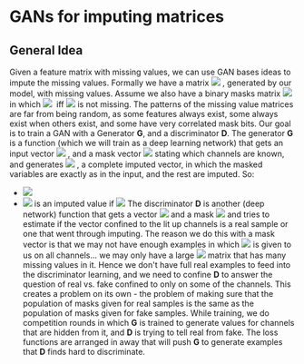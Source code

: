 # GANs for imputing matrices
## General Idea
Given a feature matrix with missing values, we can use GAN bases ideas to impute the missing values.
Formally we have a matrix <img src="/plugins/servlet/confluence/placeholder/unknown-macro"/> , generated by our model, with missing values. Assume we also have a binary masks matrix <img src="/plugins/servlet/confluence/placeholder/unknown-macro"/> in which <img src="/plugins/servlet/confluence/placeholder/unknown-macro"/>  iff <img src="/plugins/servlet/confluence/placeholder/unknown-macro"/> is not missing. The patterns of the missing value matrices are far from being random, as some features always exist, some always exist when others exist, and some have very correlated mask bits.
Our goal is to train a GAN with a Generator **G**, and a discriminator **D**.
The generator **G** is a function (which we will train as a deep learning network) that gets an input vector <img src="/plugins/servlet/confluence/placeholder/unknown-macro"/> , and a mask vector <img src="/plugins/servlet/confluence/placeholder/unknown-macro"/> stating which channels are known, and generates <img src="/plugins/servlet/confluence/placeholder/unknown-macro"/> , a complete imputed vector, in which the masked variables are exactly as in the input, and the rest are imputed. So:
- <img src="/plugins/servlet/confluence/placeholder/unknown-macro"/>
- <img src="/plugins/servlet/confluence/placeholder/unknown-macro"/> is an imputed value if <img src="/plugins/servlet/confluence/placeholder/unknown-macro"/>
The discriminator **D** is another (deep network) function that gets a vector <img src="/plugins/servlet/confluence/placeholder/unknown-macro"/> and a mask <img src="/plugins/servlet/confluence/placeholder/unknown-macro"/> and tries to estimate if the vector confined to the lit up channels is a real sample or one that went through imputing. The reason we do this with a mask vector is that we may not have enough examples in which <img src="/plugins/servlet/confluence/placeholder/unknown-macro"/> is given to us on all channels... we may only have a large <img src="/plugins/servlet/confluence/placeholder/unknown-macro"/> matrix that has many missing values in it. Hence we don't have full real examples to feed into the discriminator learning, and we need to confine **D** to answer the question of real vs. fake confined to only on some of the channels. This creates a problem on its own - the problem of making sure that the population of masks given for real samples is the same as the population of masks given for fake samples.
While training, we do competition rounds in which **G** is trained to generate values for channels that are hidden from it, and **D** is trying to tell real from fake. The loss functions are arranged in away that will push **G** to generate examples that **D** finds hard to discriminate.
 
 
